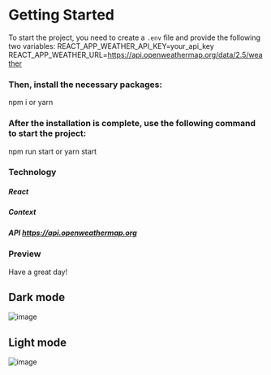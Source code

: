 # Getting Started
To start the project, you need to create a `.env` file and provide the following two variables:
REACT_APP_WEATHER_API_KEY=your_api_key
REACT_APP_WEATHER_URL=https://api.openweathermap.org/data/2.5/weather
### Then, install the necessary packages:
npm i
or
yarn
### After the installation is complete, use the following command to start the project:
npm run start
or
yarn start

### Technology
##### React
##### Context
##### API https://api.openweathermap.org

### Preview
Have a great day!
## Dark mode
![image](https://github.com/user-attachments/assets/5264cfaa-49a3-4a5b-8771-e0c51239716f)

## Light mode
![image](https://github.com/user-attachments/assets/96b77b36-8185-47c4-85e2-f10992357de6)


